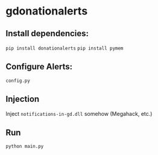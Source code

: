 # gdonationalerts

## Install dependencies:

```pip install donationalerts```
```pip install pymem```

## Configure Alerts:

```config.py```

## Injection

Inject ```notifications-in-gd.dll``` somehow (Megahack, etc.)

## Run

```python main.py```